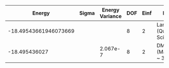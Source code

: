 | Energy                | Sigma | Energy Variance | DOF | Einf | Method                   | Data Repository                    |
|-----------------------|-------|-----------------|-----|------|--------------------------|------------------------------------|
| -18.49543661946073669 |       |                 | 8   | 2    | Lanczos (Quspin + Scipy) | https://weinbe58.github.io/QuSpin/ |
| -18.495436027         |       | 2.067e-7        | 8   | 2    | DMRG (MaxLinkDim ~ 3200) |                                    |
